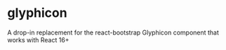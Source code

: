 # glyphicon

A drop-in replacement for the react-bootstrap Glyphicon component that works with React 16+